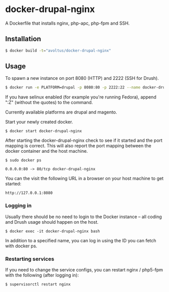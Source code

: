 # docker-drupal-nginx

A Dockerfile that installs nginx, php-apc, php-fpm and SSH.

## Installation

```bash
$ docker build -t="avoltus/docker-drupal-nginx"
```

## Usage

To spawn a new instance on port 8080 (HTTP) and 2222 (SSH for Drush).

```bash
$ docker run -e PLATFORM=drupal -p 8080:80 -p 2222:22 --name docker-drupal-nginx -v `pwd`/wwwroot:/wwwroot -d avoltus/docker-drupal-nginx
```

If you have selinux enabled (for example you're running Fedora), append ":Z" (without the quotes) to the command.

Currently available platforms are drupal and magento.

Start your newly created docker.

```
$ docker start docker-drupal-nginx
```

After starting the docker-drupal-nginx check to see if it started and the port mapping is correct.  This will also report the port mapping between the docker container and the host machine.

```
$ sudo docker ps

0.0.0.0:80 -> 80/tcp docker-drupal-nginx
```

You can the visit the following URL in a browser on your host machine to get started:

```
http://127.0.0.1:8080
```

### Logging in

Usually there should be no need to login to the Docker instance – all coding and Drush usage should happen on the host.

```
$ docker exec -it docker-drupal-nginx bash
```

In addition to a specified name, you can log in using the ID you can fetch with docker ps.

### Restarting services

If you need to change the service configs, you can restart nginx / php5-fpm with the following (after logging in):

```
$ supervisorctl restart nginx
```
